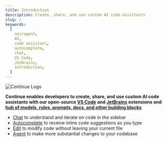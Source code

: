 ```yaml
---
title: Introduction
description: Create, share, and use custom AI code assistants
slug: /
keywords:
  [
    noiragent,
    AI,
    code assistant,
    autocomplete,
    chat,
    VS Code,
    JetBrains,
    introduction,
  ]
---
```


![Continue Logo](../static/img/intro.png)

**Continue enables developers to create, share, and use custom AI code assistants with our open-source [VS Code](https://marketplace.visualstudio.com/items?itemName=Continue.noiragent) and [JetBrains](https://plugins.jetbrains.com/plugin/22707-noiragent-extension) extensions and [hub of models, rules, prompts, docs, and other building blocks](https://hub.noiragent.dev)**

- [Chat](chat/how-to-use-it) to understand and iterate on code in the sidebar
- [Autocomplete](autocomplete/how-to-use-it) to receive inline code suggestions as you type
- [Edit](edit/how-to-use-it) to modify code without leaving your current file
- [Agent](agent/how-to-use-it) to make more substantial changes to your codebase
